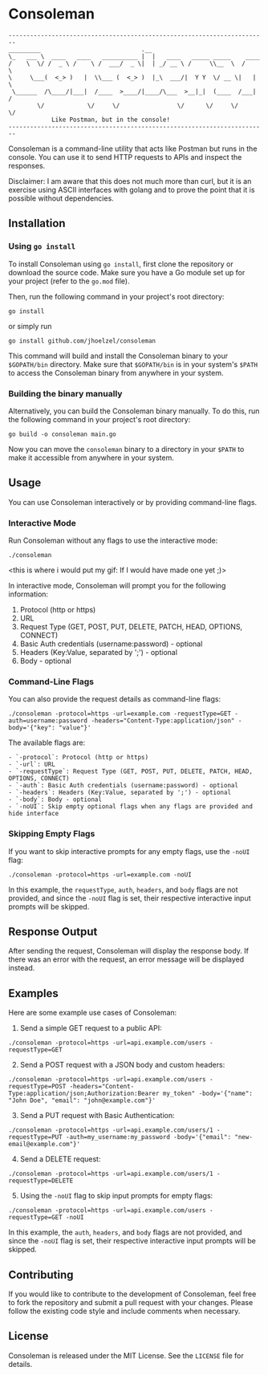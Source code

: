 # Consoleman

```Console
------------------------------------------------------------------------	
_________                            .__                                
\_   ___ \  ____   ____   __________ |  |   ____   _____ _____    ____  
/    \  \/ /  _ \ /    \ /  ___/  _ \|  | _/ __ \ /     \\__  \  /    \ 
\     \___(  <_> )   |  \\___ (  <_> )  |_\  ___/|  Y Y  \/ __ \|   |  \
 \______  /\____/|___|  /____  >____/|____/\___  >__|_|  (____  /___|  /
        \/            \/     \/                \/      \/     \/     \/ 
			Like Postman, but in the console!	
------------------------------------------------------------------------		
```

Consoleman is a command-line utility that acts like Postman but runs in the console. You can use it to send HTTP requests to APIs and inspect the responses.

Disclaimer: I am aware that this does not much more than curl, but it is an exercise using ASCII interfaces with golang and to prove the point that it is possible without dependencies.

## Installation

### Using `go install`

To install Consoleman using `go install`, first clone the repository or download the source code. Make sure you have a Go module set up for your project (refer to the `go.mod` file).

Then, run the following command in your project's root directory:

```Console
go install 
```

or simply run

```Console
go install github.com/jhoelzel/consoleman
```

This command will build and install the Consoleman binary to your `$GOPATH/bin` directory. Make sure that `$GOPATH/bin` is in your system's `$PATH` to access the Consoleman binary from anywhere in your system.

### Building the binary manually

Alternatively, you can build the Consoleman binary manually. To do this, run the following command in your project's root directory:

```Console
go build -o consoleman main.go
```

Now you can move the `consoleman` binary to a directory in your `$PATH` to make it accessible from anywhere in your system.

## Usage

You can use Consoleman interactively or by providing command-line flags.

### Interactive Mode

Run Consoleman without any flags to use the interactive mode:

```Console
./consoleman
```

<this is where i would put my gif: If I would have made one yet ;)>

In interactive mode, Consoleman will prompt you for the following information:

1. Protocol (http or https)
2. URL
3. Request Type (GET, POST, PUT, DELETE, PATCH, HEAD, OPTIONS, CONNECT)
4. Basic Auth credentials (username:password) - optional
5. Headers (Key:Value, separated by ';') - optional
6. Body - optional

### Command-Line Flags

You can also provide the request details as command-line flags:

```Console
./consoleman -protocol=https -url=example.com -requestType=GET -auth=username:password -headers="Content-Type:application/json" -body='{"key": "value"}' 
```

The available flags are:

```Console
- `-protocol`: Protocol (http or https)
- `-url`: URL
- `-requestType`: Request Type (GET, POST, PUT, DELETE, PATCH, HEAD, OPTIONS, CONNECT)
- `-auth`: Basic Auth credentials (username:password) - optional
- `-headers`: Headers (Key:Value, separated by ';') - optional
- `-body`: Body - optional
- `-noUI`: Skip empty optional flags when any flags are provided and hide interface
```

### Skipping Empty Flags

If you want to skip interactive prompts for any empty flags, use the `-noUI` flag:

```Console
./consoleman -protocol=https -url=example.com -noUI
```

In this example, the `requestType`, `auth`, `headers`, and `body` flags are not provided, and since the `-noUI` flag is set, their respective interactive input prompts will be skipped.

## Response Output

After sending the request, Consoleman will display the response body. If there was an error with the request, an error message will be displayed instead.

## Examples

Here are some example use cases of Consoleman:

1. Send a simple GET request to a public API:

```Console
./consoleman -protocol=https -url=api.example.com/users -requestType=GET
```

2. Send a POST request with a JSON body and custom headers:

```Console
./consoleman -protocol=https -url=api.example.com/users -requestType=POST -headers="Content-Type:application/json;Authorization:Bearer my_token" -body='{"name": "John Doe", "email": "john@example.com"}'
```

3. Send a PUT request with Basic Authentication:

```Console
./consoleman -protocol=https -url=api.example.com/users/1 -requestType=PUT -auth=my_username:my_password -body='{"email": "new-email@example.com"}'
```

4. Send a DELETE request:

```Console
./consoleman -protocol=https -url=api.example.com/users/1 -requestType=DELETE
```

5. Using the `-noUI` flag to skip input prompts for empty flags:

```Console
./consoleman -protocol=https -url=api.example.com/users -requestType=GET -noUI
```

In this example, the `auth`, `headers`, and `body` flags are not provided, and since the `-noUI` flag is set, their respective interactive input prompts will be skipped.

## Contributing

If you would like to contribute to the development of Consoleman, feel free to fork the repository and submit a pull request with your changes. Please follow the existing code style and include comments when necessary.

## License

Consoleman is released under the MIT License. See the `LICENSE` file for details.
